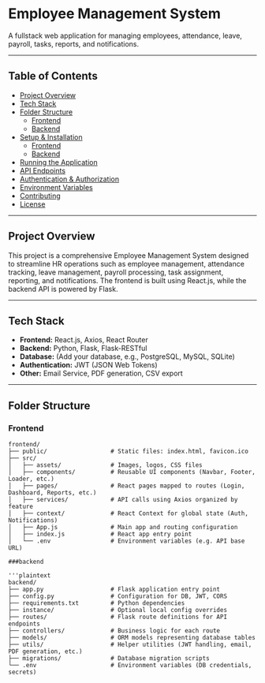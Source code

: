 # Employee Management System

A fullstack web application for managing employees, attendance, leave, payroll, tasks, reports, and notifications.

---

## Table of Contents

- [Project Overview](#project-overview)
- [Tech Stack](#tech-stack)
- [Folder Structure](#folder-structure)
  - [Frontend](#frontend)
  - [Backend](#backend)
- [Setup & Installation](#setup--installation)
  - [Frontend](#frontend-setup)
  - [Backend](#backend-setup)
- [Running the Application](#running-the-application)
- [API Endpoints](#api-endpoints)
- [Authentication & Authorization](#authentication--authorization)
- [Environment Variables](#environment-variables)
- [Contributing](#contributing)
- [License](#license)

---

## Project Overview

This project is a comprehensive Employee Management System designed to streamline HR operations such as employee management, attendance tracking, leave management, payroll processing, task assignment, reporting, and notifications. The frontend is built using React.js, while the backend API is powered by Flask.

---

## Tech Stack

- **Frontend:** React.js, Axios, React Router
- **Backend:** Python, Flask, Flask-RESTful
- **Database:** (Add your database, e.g., PostgreSQL, MySQL, SQLite)
- **Authentication:** JWT (JSON Web Tokens)
- **Other:** Email Service, PDF generation, CSV export

---

## Folder Structure

### Frontend

```plaintext
frontend/
├── public/                  # Static files: index.html, favicon.ico
├── src/
│   ├── assets/              # Images, logos, CSS files
│   ├── components/          # Reusable UI components (Navbar, Footer, Loader, etc.)
│   ├── pages/               # React pages mapped to routes (Login, Dashboard, Reports, etc.)
│   ├── services/            # API calls using Axios organized by feature
│   ├── context/             # React Context for global state (Auth, Notifications)
│   ├── App.js               # Main app and routing configuration
│   ├── index.js             # React app entry point
│   └── .env                 # Environment variables (e.g. API base URL)

###backend

'''plaintext
backend/
├── app.py                   # Flask application entry point
├── config.py                # Configuration for DB, JWT, CORS
├── requirements.txt         # Python dependencies
├── instance/                # Optional local config overrides
├── routes/                  # Flask route definitions for API endpoints
├── controllers/             # Business logic for each route
├── models/                  # ORM models representing database tables
├── utils/                   # Helper utilities (JWT handling, email, PDF generation, etc.)
├── migrations/              # Database migration scripts
└── .env                     # Environment variables (DB credentials, secrets)


